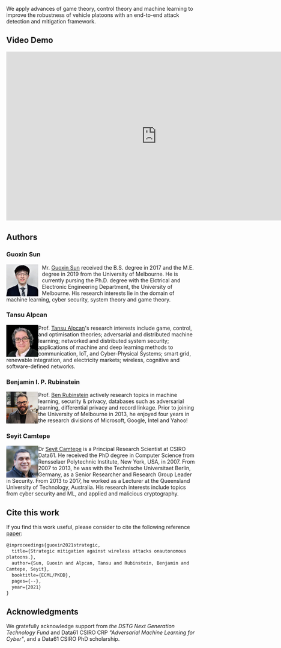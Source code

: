 
We apply advances of game theory, control theory and machine learning to improve the robustness of vehicle platoons with an end-to-end attack detection and mitigation framework.

## Video Demo

<iframe width="800" height="450" src="https://www.youtube.com/embed/Hhwx8qap5ts" title="YouTube video player" frameborder="0" allow="accelerometer; autoplay; clipboard-write; encrypted-media; gyroscope; picture-in-picture" allowfullscreen></iframe>

## Authors
### Guoxin Sun
<img src="Sefi_modified_crop.jpg" alt="Guoxin Sun's profile picture" width="85" height="85" align="left" style="padding-right: 10px">Mr. [Guoxin Sun](https://electrical.eng.unimelb.edu.au/people/research-students) received the B.S. degree in 2017 and the M.E. degree in 2019 from the University of Melbourne. He is currently pursing the Ph.D. degree with the Elctrical and Electronic Engineering Department, the University of Melbourne. His research interests lie in the domain of machine learning, cyber security, system theory and game theory.

### Tansu Alpcan
<img src="tansu.jpg" alt="Tansu Alpcan's profile picture" width="85" height="85" align="left">Prof. [Tansu Alpcan](https://findanexpert.unimelb.edu.au/profile/425318-tansu-alpcan)'s research interests include game, control, and optimisation theories; adversarial and distributed machine learning; networked and distributed system security; applications of machine and deep learning methods to communication, IoT, and Cyber-Physical Systems; smart grid, renewable integration, and electricity markets; wireless, cognitive and software-defined networks.

### Benjamin I. P. Rubinstein
<img src="Ben1crop.jpg" alt="Benjamin I. P. Rubinstein's profile picture" width="85" height="85" align="left">Prof. [Ben Rubinstein](https://findanexpert.unimelb.edu.au/profile/20074-ben-rubinstein) actively research topics in machine learning, security & privacy, databases such as adversarial learning, differential privacy and record linkage. Prior to joining the University of Melbourne in 2013, he enjoyed four years in the research divisions of Microsoft, Google, Intel and Yahoo!

### Seyit Camtepe
<img src="Seyit.jpg" alt="Seyit Camtepe's profile picture" width="85" height="85" align="left">Dr [Seyit Camtepe](https://people.csiro.au/C/S/Seyit-Camtepe) is a Principal Research Scientist at CSIRO Data61. He received the PhD degree in Computer Science from Rensselaer Polytechnic Institute, New York, USA, in 2007. From 2007 to 2013, he was with the Technische Universitaet Berlin, Germany, as a Senior Researcher and Research Group Leader in Security. From 2013 to 2017, he worked as a Lecturer at the Queensland University of Technology, Australia. His research interests include topics from cyber security and ML, and applied and malicious cryptography.

## Cite this work
If you find this work useful, please consider to cite the following reference [paper](https://garrisonsun.github.io/End-to-end-atttack-detection-and-mitigation-framework/):
```
@inproceedings{guoxin2021strategic,
  title={Strategic mitigation against wireless attacks onautonomous platoons.},
  author={Sun, Guoxin and Alpcan, Tansu and Rubinstein, Benjamin and Camtepe, Seyit},
  booktitle={ECML/PKDD},
  pages={--},
  year={2021}
}
```

## Acknowledgments
We gratefully acknowledge support from _the DSTG Next Generation Technology Fund_ and Data61 CSIRO CRP _"Adversarial Machine Learning for Cyber"_, and a Data61 CSIRO PhD scholarship.
